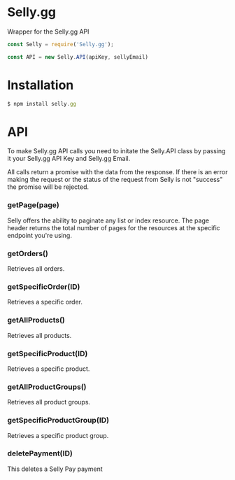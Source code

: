 # Selly.gg
Wrapper for the Selly.gg API

```js
const Selly = require('Selly.gg');

const API = new Selly.API(apiKey, sellyEmail)
```

# Installation
```javascript
$ npm install selly.gg
```

# API
To make Selly.gg API calls you need to initate the Selly.API class by passing it your Selly.gg API Key and Selly.gg Email.

All calls return a promise with the data from the response. If there is an error making the request or the status of the request from Selly is not "success" the promise will be rejected.

### getPage(page)
Selly offers the ability to paginate any list or index resource. The page header returns the total number of pages for the resources at the specific endpoint you're using.

### getOrders()
Retrieves all orders.

### getSpecificOrder(ID)
Retrieves a specific order.

### getAllProducts()
Retrieves all products.

### getSpecificProduct(ID)
Retrieves a specific product.

### getAllProductGroups()
Retrieves all product groups.

### getSpecificProductGroup(ID)
Retrieves a specific product group.

### deletePayment(ID)
This deletes a Selly Pay payment
